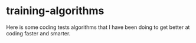 # training-algorithms

Here is some coding tests algorithms that I have been doing to get better at coding faster and smarter.
